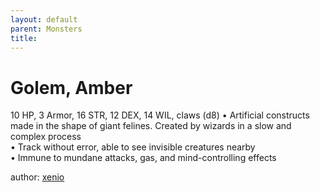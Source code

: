 ```yaml
---
layout: default
parent: Monsters 
title: 
--- 
```

# Golem, Amber
10 HP, 3 Armor, 16 STR, 12 DEX, 14 WIL, claws (d8)
• Artificial constructs made in the shape of giant felines. Created by wizards in a slow and complex process  
• Track without error, able to see invisible creatures nearby  
• Immune to mundane attacks, gas, and mind-controlling effects  




author: [xenio](https://xenioinabottle.blogspot.com/2021/02/classic-monsters-for-cairnito-part-1.html) 


